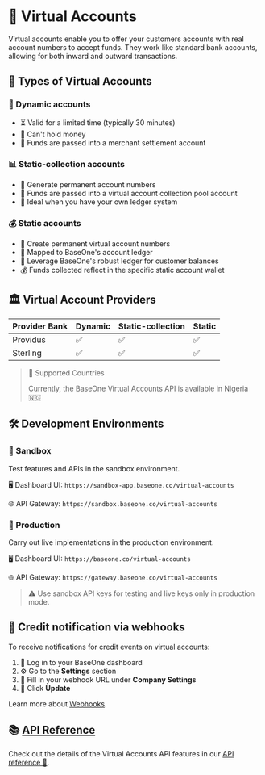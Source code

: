 # 🏦 Virtual Accounts

Virtual accounts enable you to offer your customers accounts with real account numbers to accept funds. They work like standard bank accounts, allowing for both inward and outward transactions.

## 🔢 Types of Virtual Accounts

### 🔄 Dynamic accounts

- ⏳ Valid for a limited time (typically 30 minutes)
- 💸 Can't hold money
- 🏦 Funds are passed into a merchant settlement account

### 📊 Static-collection accounts

- 🔢 Generate permanent account numbers
- 🏦 Funds are passed into a virtual account collection pool account
- 💼 Ideal when you have your own ledger system

### 💰 Static accounts

- 🔢 Create permanent virtual account numbers
- 📒 Mapped to BaseOne's account ledger
- 💼 Leverage BaseOne's robust ledger for customer balances
- 💰 Funds collected reflect in the specific static account wallet

## 🏛️ Virtual Account Providers

| Provider Bank | Dynamic | Static-collection | Static |
| ------------- | ------- | ----------------- | ------ |
| Providus      | ✅      | ✅                | ✅     |
| Sterling      | ✅      | ✅                | ✅     |

> 🥇 Supported Countries
>
> Currently, the BaseOne Virtual Accounts API is available in <span>Nigeria 🇳🇬</span>

## 🛠️ Development Environments

### 🧪 Sandbox

Test features and APIs in the sandbox environment.

🖥️ Dashboard UI: `https://sandbox-app.baseone.co/virtual-accounts`

🌐 API Gateway: `https://sandbox.baseone.co/virtual-accounts`

### 🚀 Production

Carry out live implementations in the production environment.

🖥️ Dashboard UI: `https://baseone.co/virtual-accounts`

🌐 API Gateway: `https://gateway.baseone.co/virtual-accounts`

> ⚠️ Use sandbox API keys for testing and live keys only in production mode.

## 📢 Credit notification via webhooks

To receive notifications for credit events on virtual accounts:

1. 🔐 Log in to your BaseOne dashboard
2. ⚙️ Go to the **Settings** section
3. 🔗 Fill in your webhook URL under **Company Settings**
4. 💾 Click **Update**

Learn more about [Webhooks](doc:webhooks).

## 📚 [API Reference](https://developer.baseone.co/reference/create-virtual-account)

Check out the details of the Virtual Accounts API features in our [API reference 🔗](https://developer.baseone.co/reference/create-virtual-account).
